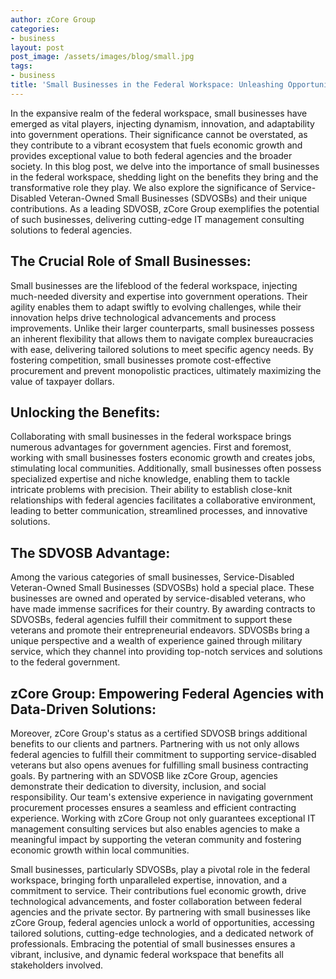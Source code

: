 ```yaml
---
author: zCore Group
categories:
- business
layout: post
post_image: /assets/images/blog/small.jpg
tags:
- business
title: 'Small Businesses in the Federal Workspace: Unleashing Opportunities with SDVOSBs'
---
```


In the expansive realm of the federal workspace, small businesses have emerged as vital players, injecting dynamism, innovation, and adaptability into government operations. Their significance cannot be overstated, as they contribute to a vibrant ecosystem that fuels economic growth and provides exceptional value to both federal agencies and the broader society. In this blog post, we delve into the importance of small businesses in the federal workspace, shedding light on the benefits they bring and the transformative role they play. We also explore the significance of Service-Disabled Veteran-Owned Small Businesses (SDVOSBs) and their unique contributions. As a leading SDVOSB, zCore Group exemplifies the potential of such businesses, delivering cutting-edge IT management consulting solutions to federal agencies.

## The Crucial Role of Small Businesses:
Small businesses are the lifeblood of the federal workspace, injecting much-needed diversity and expertise into government operations. Their agility enables them to adapt swiftly to evolving challenges, while their innovation helps drive technological advancements and process improvements. Unlike their larger counterparts, small businesses possess an inherent flexibility that allows them to navigate complex bureaucracies with ease, delivering tailored solutions to meet specific agency needs. By fostering competition, small businesses promote cost-effective procurement and prevent monopolistic practices, ultimately maximizing the value of taxpayer dollars.

## Unlocking the Benefits:
Collaborating with small businesses in the federal workspace brings numerous advantages for government agencies. First and foremost, working with small businesses fosters economic growth and creates jobs, stimulating local communities. Additionally, small businesses often possess specialized expertise and niche knowledge, enabling them to tackle intricate problems with precision. Their ability to establish close-knit relationships with federal agencies facilitates a collaborative environment, leading to better communication, streamlined processes, and innovative solutions.

## The SDVOSB Advantage:
Among the various categories of small businesses, Service-Disabled Veteran-Owned Small Businesses (SDVOSBs) hold a special place. These businesses are owned and operated by service-disabled veterans, who have made immense sacrifices for their country. By awarding contracts to SDVOSBs, federal agencies fulfill their commitment to support these veterans and promote their entrepreneurial endeavors. SDVOSBs bring a unique perspective and a wealth of experience gained through military service, which they channel into providing top-notch services and solutions to the federal government.

## zCore Group: Empowering Federal Agencies with Data-Driven Solutions:
Moreover, zCore Group's status as a certified SDVOSB brings additional benefits to our clients and partners. Partnering with us not only allows federal agencies to fulfill their commitment to supporting service-disabled veterans but also opens avenues for fulfilling small business contracting goals. By partnering with an SDVOSB like zCore Group, agencies demonstrate their dedication to diversity, inclusion, and social responsibility. Our team's extensive experience in navigating government procurement processes ensures a seamless and efficient contracting experience. Working with zCore Group not only guarantees exceptional IT management consulting services but also enables agencies to make a meaningful impact by supporting the veteran community and fostering economic growth within local communities.

Small businesses, particularly SDVOSBs, play a pivotal role in the federal workspace, bringing forth unparalleled expertise, innovation, and a commitment to service. Their contributions fuel economic growth, drive technological advancements, and foster collaboration between federal agencies and the private sector. By partnering with small businesses like zCore Group, federal agencies unlock a world of opportunities, accessing tailored solutions, cutting-edge technologies, and a dedicated network of professionals. Embracing the potential of small businesses ensures a vibrant, inclusive, and dynamic federal workspace that benefits all stakeholders involved.